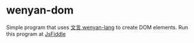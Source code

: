 # wenyan-dom
Simple program that uses [文言 wenyan-lang](https://github.com/wenyan-lang/wenyan) to create DOM elements.
Run this program at [JsFiddle](https://jsfiddle.net/kachun333/d3wzm50n/)
